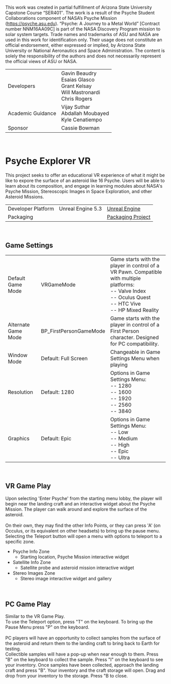 This work was created in partial fulfillment of Arizona State University Capstone Course “SER401″. The work is a result of the Psyche Student Collaborations component of NASA’s Psyche Mission (https://psyche.asu.edu). “Psyche: A Journey to a Metal World” [Contract number NNM16AA09C] is part of the NASA Discovery Program mission to solar system targets. Trade names and trademarks of ASU and NASA are used in this work for identification only. Their usage does not constitute an official endorsement, either expressed or implied, by Arizona State University or National Aeronautics and Space Administration. The content is solely the responsibility of the authors and does not necessarily represent the official views of ASU or NASA.

|||
|--|--|
|Developers|Gavin Beaudry<br>Esaias Glasco<br> Grant Kelsay<br>Will Mastronardi<br>Chris Rogers|
|Academic Guidance|Vijay Suthar<br>Abdallah Moubayed<br>Kyle Cenatiempo|
|Sponsor|Cassie Bowman|
<br>

# Psyche Explorer VR
This project seeks to offer an educational VR experience of what it might be like to expore the surface of an asteroid like 16 Psyche. Users will be able to learn about its composition, and engage in learning modules about NASA's Psyche Mission, Stereoscopic Images in Space Exploration, and other Asteroid Missions.

||||
|---|---|---|
|Developer Platform|Unreal Engine 5.3|[Unreal Engine](https://www.unrealengine.com/en-US/download)|
|Packaging||[Packaging Project](https://dev.epicgames.com/documentation/en-us/unreal-engine/packaging-unreal-engine-projects?application_version=5.3)|
<br>

## Game Settings
||||
|---|---|---|
|Default Game Mode|VRGameMode|Game starts with the player in control of a VR Pawn. Compatible with multiple platforms:<br>-- Valve Index<br>-- Oculus Quest<br>-- HTC Vive<br>-- HP Mixed Reality|
|Alternate Game Mode|BP_FirstPersonGameMode|Game starts with the player in control of a First Person character. Designed for PC compatibility.|
|Window Mode| Default: Full Screen| Changeable in Game Settings Menu when playing|
|Resolution| Default: 1280| Options in Game Settings Menu:<br>-- 1280<br>-- 1600<br>-- 1920<br>-- 2560<br>-- 3840|
Graphics|Default: Epic|Options in Game Settings Menu:<br>-- Low<br>-- Medium<br>-- High<br>-- Epic<br>-- Ultra|
<br>

## VR Game Play
Upon selecting 'Enter Psyche' from the starting menu lobby, the player will begin near the landing craft and an interactive widget about the Psyche Mission. The player can walk around and explore the surface of the asteroid.<br><br>On their own, they may find the other Info Points, or they can press 'A' (on Occulus, or its equivalent on other headsets) to bring up the pause menu. Selecting the Teleport button will open a menu with options to teleport to a specific zone.
- Psyche Info Zone
  - Starting location, Psyche Mission interactive widget
- Satellite Info Zone
    - Satellite probe and asteroid mission interactive widget
- Stereo Images Zone
    - Stereo image interactive widget and gallery

<br>

## PC Game Play
Similar to the VR Game Play.<br>
To use the Teleport option, press "T" on the keyboard. To bring up the Pause Menu press "P" on the keyboard.<br>
<br>
PC players will have an opportunity to collect samples from the surface of the asteroid and return them to the landing craft to bring back to Earth for testing. <br>
Collectible samples will have a pop-up when near enough to them. Press "B" on the keyboard to collect the sample. Press "I" on the keyboard to see your inventory. Once samples have been collected, approach the landing craft and press "B". Your inventory and the craft storage will open. Drag and drop from your inventory to the storage. Press "B to close.